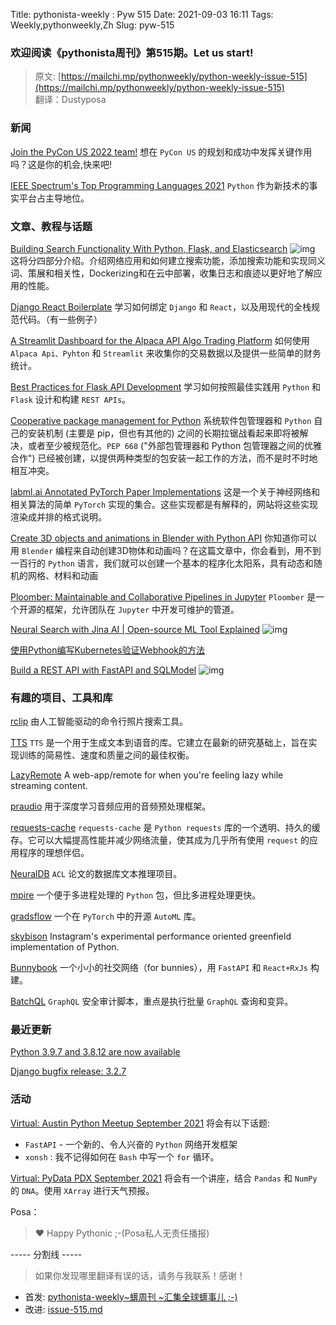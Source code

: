 Title: pythonista-weekly : Pyw 515
Date: 2021-09-03 16:11
Tags: Weekly,pythonweekly,Zh 
Slug: pyw-515

### 欢迎阅读《pythonista周刊》第515期。Let us start!


>原文: [https://mailchi.mp/pythonweekly/python-weekly-issue-515](https://mailchi.mp/pythonweekly/python-weekly-issue-515)  
>翻译：Dustyposa

### 新闻

[Join the PyCon US 2022 team!](https://pycon.blogspot.com/2021/08/join-pycon-us-2022-team.html)
想在 `PyCon US` 的规划和成功中发挥关键作用吗？这是你的机会,快来吧!

[IEEE Spectrum's Top Programming Languages 2021](https://spectrum.ieee.org/top-programming-languages-2021)
`Python` 作为新技术的事实平台占主导地位。

### 文章、教程与话题


[Building Search Functionality With Python, Flask, and Elasticsearch](https://www.youtube.com/watch?v=uZfpKY5qtCI) ![img](https://mcusercontent.com/e2e180baf855ac797ef407fc7/images/af76283a-6e65-436c-967a-900427cf6399.png)
这将分四部分介绍。介绍网络应用和如何建立搜索功能，添加搜索功能和实现同义词、策展和相关性，Dockerizing和在云中部署，收集日志和痕迹以更好地了解应用的性能。

[Django React Boilerplate](https://blog.appseed.us/django-react-boilerplate/)
学习如何绑定 `Django` 和 `React`，以及用现代的全栈规范代码。（有一些例子）

[A Streamlit Dashboard for the Alpaca API Algo Trading Platform](https://t.co/M4oSLyJ1TP)
如何使用 `Alpaca Api、Pyhton` 和 `Streamlit` 来收集你的交易数据以及提供一些简单的财务统计。

[Best Practices for Flask API Development](https://auth0.com/blog/best-practices-for-flask-api-development/)
学习如何按照最佳实践用 `Python` 和 `Flask` 设计和构建 `REST APIs`。

[Cooperative package management for Python](https://lwn.net/SubscriberLink/867657/0efafb319ce20e3e/)
系统软件包管理器和 `Python` 自己的安装机制 (主要是 pip，但也有其他的) 之间的长期拉锯战看起来即将被解决，或者至少被规范化。`PEP 668` ("外部包管理器和 Python 包管理器之间的优雅合作") 已经被创建，以提供两种类型的包安装一起工作的方法，而不是时不时地相互冲突。

[labml.ai Annotated PyTorch Paper Implementations](https://nn.labml.ai/index.html)
这是一个关于神经网络和相关算法的简单 `PyTorch` 实现的集合。这些实现都是有解释的，网站将这些实现渲染成并排的格式说明。

[Create 3D objects and animations in Blender with Python API](https://demando.se/blogg/post/dev-generating-a-procedural-solar-system-with-blenders-python-api/)
你知道你可以用 `Blender` 编程来自动创建3D物体和动画吗？在这篇文章中，你会看到，用不到一百行的 `Python` 语言，我们就可以创建一个基本的程序化太阳系，具有动态和随机的网格、材料和动画

[Ploomber: Maintainable and Collaborative Pipelines in Jupyter](https://blog.jupyter.org/ploomber-maintainable-and-collaborative-pipelines-in-jupyter-acb3ad2101a7)
`Ploomber` 是一个开源的框架，允许团队在 `Jupyter` 中开发可维护的管道。

[Neural Search with Jina AI | Open-source ML Tool Explained](https://www.youtube.com/watch?v=zQqbXFY0Nco) ![img](https://mcusercontent.com/e2e180baf855ac797ef407fc7/images/af76283a-6e65-436c-967a-900427cf6399.png)

[使用Python编写Kubernetes验证Webhook的方法](https://kmitevski.com/writing-a-kubernetes-validating-webhook-using-python)

[Build a REST API with FastAPI and SQLModel](https://www.youtube.com/watch?v=Ix-ps9MWUKA) ![img](https://mcusercontent.com/e2e180baf855ac797ef407fc7/images/af76283a-6e65-436c-967a-900427cf6399.png)

### 有趣的项目、工具和库

[rclip](https://github.com/yurijmikhalevich/rclip)
由人工智能驱动的命令行照片搜索工具。

[TTS](https://github.com/coqui-ai/TTS)
`TTS` 是一个用于生成文本到语音的库。它建立在最新的研究基础上，旨在实现训练的简易性、速度和质量之间的最佳权衡。

[LazyRemote](https://github.com/shashankshirol/LazyRemote)
A web-app/remote for when you're feeling lazy while streaming content.

[praudio](https://github.com/musikalkemist/praudio)
用于深度学习音频应用的音频预处理框架。

[requests-cache](https://github.com/reclosedev/requests-cache/)
`requests-cache` 是 `Python requests` 库的一个透明、持久的缓存。它可以大幅提高性能并减少网络流量，使其成为几乎所有使用 `request` 的应用程序的理想伴侣。

[NeuralDB](https://github.com/facebookresearch/NeuralDB)
`ACL` 论文的数据库文本推理项目。

[mpire](https://github.com/Slimmer-AI/mpire)
一个便于多进程处理的 `Python` 包，但比多进程处理更快。

[gradsflow](https://github.com/gradsflow/gradsflow)
一个在 `PyTorch` 中的开源 `AutoML` 库。

[skybison](https://github.com/facebookexperimental/skybison)
Instagram's experimental performance oriented greenfield implementation of Python.

[Bunnybook](https://github.com/pietrobassi/bunnybook) 
一个小小的社交网络（for bunnies），用 `FastAPI` 和 `React+RxJs` 构建。

[BatchQL](https://github.com/assetnote/batchql)
`GraphQL` 安全审计脚本，重点是执行批量 `GraphQL` 查询和变异。

### 最近更新

[Python 3.9.7 and 3.8.12 are now available](https://pythoninsider.blogspot.com/2021/08/python-397-and-3812-are-now-available.html)

[Django bugfix release: 3.2.7](https://www.djangoproject.com/weblog/2021/sep/01/bugfix-release/)

### 活动

[Virtual: Austin Python Meetup September 2021](https://www.meetup.com/austinpython/events/278853350)
将会有以下话题:

- `FastAPI` - 一个新的、令人兴奋的 `Python` 网络开发框架
- `xonsh` : 我不记得如何在 `Bash` 中写一个 `for` 循环。


[Virtual: PyData PDX September 2021](https://www.meetup.com/PyData-PDX/events/280454606/)
将会有一个讲座，结合 `Pandas` 和 `NumPy` 的 `DNA`。使用 `XArray` 进行天气预报。

Posa：

> ❤️ Happy Pythonic ;-(Posa私人无责任播报)  


----- 分割线 -----

> 如果你发现哪里翻译有误的话，请务与我联系！感谢！


- 首发: [pythonista-weekly~蠎周刊 ~汇集全球蠎事儿 ;-)](http://weekly.pychina.org/python-weekly/pyw-515.html)
- 改进: [issue-515.md](https://github.com/PyChina/weekly/blob/master/content/python-weekly/issue%23515.md)

